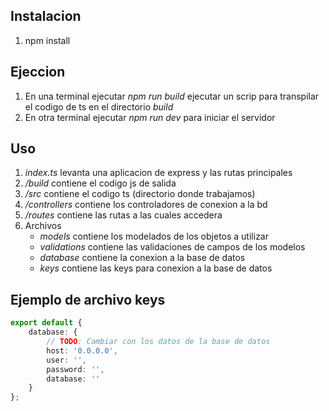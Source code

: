## Instalacion

1. npm install

## Ejeccion 

1. En una terminal ejecutar _npm run build_ ejecutar un scrip para transpilar el codigo de ts en el directorio _build_
2. En otra terminal ejecutar _npm run dev_ para iniciar el servidor 

## Uso

1. _index.ts_ levanta una aplicacion de express y las rutas principales
2. _/build_ contiene el codigo js de salida
3. _/src_ contiene el codigo ts (directorio donde trabajamos)
4. _/controllers_ contiene los controladores de conexion a la bd
5. _/routes_ contiene las rutas a las cuales accedera
6. Archivos
    * _models_ contiene los modelados de los objetos a utilizar
    * _validations_ contiene las validaciones de campos de los modelos
    * _database_ contiene la conexion a la base de datos
    * _keys_ contiene las keys para conexion a la base de datos

## Ejemplo de archivo keys

```typescript
export default {
    database: {
        // TODO: Cambiar con los datos de la base de datos
        host: '0.0.0.0',
        user: '',
        password: '',
        database: ''
    }
};
```
